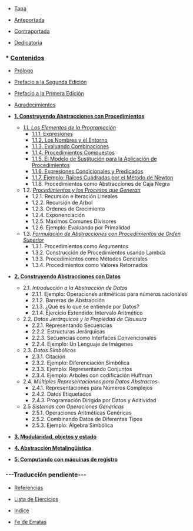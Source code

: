 * [Tapa](./00-tapa.md)

* [Anteportada](./01-anteportada.md)

* [Contraportada](./02-contraportada.md)

* [Dedicatoria](./03-dedicatoria.md)

### * [Contenidos](./04-contenidos.md)

* [Prólogo](./05-prologo.md)

* [Prefacio a la Segunda Edición](./06-prefacio-2da-edicion.md)

* [Prefacio a la Primera Edición](./07-prefacio-1ra-edicion.md)

* [Agradecimientos](./08-agradecimientos.md)

* **[1. Construyendo Abstracciones con Procedimientos](./09-capitulo-1.md#%20Capítulo%201)**
  * *[1.1. Los Elementos de la Programación](./09-capitulo-1.md#11-los-elementos-de-la-programaci%C3%B3n)*
    * [1.1.1. Expresiones](./09-capitulo-1.md#111-expresiones)
    * [1.1.2. Los Nombres y el Entorno](./09-capitulo-1.md#112-Los-Nombres-y-el-Entorno)
    * [1.1.3. Evaluando Combinaciones](./09-capitulo-1.md#113-Evaluando-Combinaciones)
    * [1.1.4. Procedimientos Compuestos](./09-capitulo-1.md#114-Procedimientos-Compuestos)
    * [1.1.5. El Modelo de Sustitución para la Aplicación de Procedimientos](./09-capitulo-1.md#115-El-Modelo-de-Sustitución-para-la-Aplicación-de-Procedimientos)
    * [1.1.6. Expresiones Condicionales y Predicados](./09-capitulo-1.md#116-Expresiones-Condicionales-y-Predicados)
    * [1.1.7. Ejemplo: Raíces Cuadradas por el Método de Newton](./09-capitulo-1.md#117-Ejemplo-Raíces-Cuadradas-por-el-Método-de-Newton)
    * 1.1.8. Procedimientos como Abstracciones de Caja Negra
  * 1.2. *[Procedimientos y los Procesos que Generan](./09-capitulo-1.md#12-procedimientos-y-los-procesos-que-generan)*
    * 1.2.1. Recursión e Iteración Lineales
    * 1.2.2. Recursión de Arbol
    * 1.2.3. Ordenes de Crecimiento
    * 1.2.4. Exponenciación
    * 1.2.5. Máximos Comunes Divisores
    * 1.2.6. Ejemplo: Evaluando por Primalidad
  * 1.3. *[Formulación de Abstracciones con Procedimientos de Orden Superior](./09-capitulo-1.md#13-formulaci%C3%B3n-de-abstracciones-con-procedimientos-de-orden-superior)*
    * 1.3.1. Procedimientos como Argumentos
    * 1.3.2. Construcción de Procedimientos usando Lambda
    * 1.3.3. Procedimientos como Métodos Generales
    * 1.3.4. Procedimientos como Valores Retornados

* **[2. Construyendo Abstracciones con Datos](./10-capitulo-2.md#%20Capítulo%202)**
  * 2.1. *Introducción a la Abstracción de Datos*
    * 2.1.1. Ejemplo: Operaciones aritméticas para números racionales
    * 2.1.2. Barreras de Abstracción
    * 2.1.3. ¿Qué es lo que se entiende por Datos?
    * 2.1.4. Ejercicio Extendido: Intervalo Aritmético
  * 2.2. *Datos Jerárquicos y la Propiedad de Clausura*
    * 2.2.1. Representando Secuencias
    * 2.2.2. Estructuras Jerárquicas
    * 2.2.3. Secuencias como Interfaces Convencionales
    * 2.2.4. Ejemplo: Un Lenguaje de Imágenes
  * 2.3. *Datos Simbólicos*
    * 2.3.1. Citación
    * 2.3.2. Ejemplo: Diferenciación Simbólica
    * 2.3.3. Ejemplo: Representando Conjuntos
    * 2.3.4. Ejemplo: Arboles con codificación Huffman
  * 2.4. *Múltiples Representaciones para Datos Abstractos*
    * 2.4.1. Representaciones para Números Complejos
    * 2.4.2. Datos Etiquetados
    * 2.4.3. Programación Dirigida por Datos y Aditividad
  * 2.5 *Sistemas con Operaciones Genéricas*
    * 2.5.1. Operaciones Aritméticas Genéricas
    * 2.5.2. Combinando Datos de Diferentes Tipos
    * 2.5.3. Ejemplo: Álgebra Simbólica

* **[3. Modularidad, objetos y estado](./11-capitulo-3.md#%20Capítulo%203)**

* **[4. Abstracción Metalingüística](./12-capitulo-4.md#%20Capítulo%204)**

* **[5. Computando con máquinas de registro](./13-capitulo-5.md#%20Capítulo%205)**

### ---Traducción pendiente---


* [Referencias](./14-referencias.md)

* [Lista de Ejercicios](./15-lista-de-ejercicios.md)

* [Indice](./16-indice.md)

* [Fe de Erratas](./17-fe-de-erratas.md)